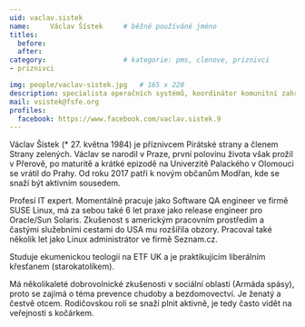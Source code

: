 ```yaml
---
uid: vaclav.sistek
name:     Václav Šístek  	# běžně používáné jméno
titles:
  before:
  after:
category:                   # kategorie: pms, clenove, priznivci
- priznivci

img: people/vaclav-sistek.jpg   # 165 x 220
description: specialista operačních systémů, koordinátor komunitní zahrady, člen Zelených  # kratký popis, max 160 znaků
mail: vsistek@fsfe.org
profiles:
  facebook: https://www.facebook.com/vaclav.sistek.9
---
```


Václav Šístek (* 27. května 1984) je příznivcem Pirátské strany a členem Strany zelených. Václav se narodil v Praze, první polovinu života však prožil v Přerově, po maturitě a krátké epizodě na Univerzitě Palackého v Olomouci se vrátil do Prahy. Od roku 2017 patří k novým občanům Modřan, kde se snaží být aktivním sousedem.

Profesí IT expert. Momentálně pracuje jako Software QA engineer ve firmě SUSE Linux, má za sebou také 6 let praxe jako release engineer pro Oracle/Sun Solaris. Zkušenost s americkým pracovním prostředím a častými služebními cestami do USA mu rozšířila obzory. Pracoval také několik let jako Linux administrátor ve firmě Seznam.cz.

Studuje ekumenickou teologii na ETF UK a je praktikujícím liberálním křesťanem (starokatolíkem).

Má několikaleté dobrovolnické zkušenosti v sociální oblasti (Armáda spásy), proto se zajímá o téma prevence chudoby a bezdomovectví. Je ženatý a čestvě otcem. Rodičovskou roli se snaží plnit aktivně, je tedy často vidět na veřejnosti s kočárkem.
